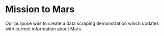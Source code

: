 # Mission to Mars

Our purpose was to create a data scraping demonstration which updates with current information about Mars.
